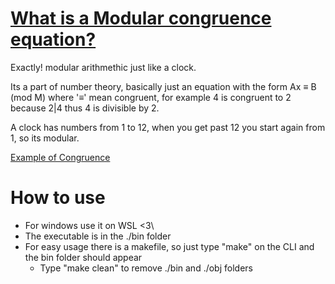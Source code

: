 # [What is a Modular congruence equation?](https://www.intmath.com/blog/mathematics/how-to-solve-linear-congruences-12539)
Exactly! modular arithmethic just like a clock.

Its a part of number theory, basically just an equation with the form Ax ≡ B (mod M)
where '≡' mean congruent, for example 4 is congruent to 2 because 2|4 thus 4 is divisible by 2.

A clock has numbers from 1 to 12, when you get past 12 you start again from 1, so its modular.

[Example of Congruence](https://www.youtube.com/watch?app=desktop&v=M42uDLGRSpI)

# How to use
- For windows use it on WSL <3\
- The executable is in the ./bin folder
- For easy usage there is a makefile, so just type "make" on the CLI and the bin folder should appear
  - Type "make clean" to remove ./bin and ./obj folders
